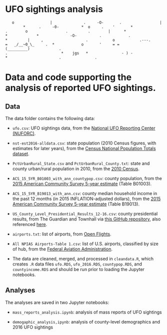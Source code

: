 # UFO sightings analysis

``
   o                |
             .     -O-    
  .                 |        *      .     -0-
         *  o     .    '       *      .        o
                .         .        |      *
     *             *              -O-          .
           .             *         |     ,
                  .           o
          .---.
    =   _/__~0_\_     .  *            o       ' 
   = = (_________)             .            
                   .                        *
   jgs   *               - ) -       *      
                .               .
``


# Data and code supporting the analysis of reported UFO sightings.

## Data

The data folder contains the following data:

* `ufo.csv`: UFO sightings data, from the [National UFO Reporting Center (NUFORC)](http://www.nuforc.org/webreports.html).

* `nst-est2016-alldata.csv`: state population (2010 Census figures, with estimates for later years), from the [Census National Population Totals dataset](http://www.census.gov/data/datasets/2016/demo/popest/nation-total.html).

* `PctUrbanRural_State.csv` and `PctUrbanRural_County.txt`: state and county urban/rural population in 2010, from the [2010 Census](https://www.census.gov/geo/reference/ua/ualists_layout.html).

* `ACS_15_5YR_B01003_with_ann_countypop.csv`: county population, from the [2015 American Community Survey 5-year estimate](https://factfinder.census.gov/) (Table B01003). 

* `ACS_15_5YR_B19013_with_ann.csv`: county median household income in the past 12 months (in 2015 INFLATION-adjusted dollars), from the [2015 American Community Survey 5-year estimate](https://factfinder.census.gov/) (Table B19013).

* `US_County_Level_Presidential_Results_12-16.csv`: county presidential results, from The Guardian and Townhall via [this GitHub repository](https://github.com/tonmcg/County_Level_Election_Results_12-16), also referenced [here](https://simonrogers.net/2016/11/16/us-election-2016-how-to-download-county-level-results-data/).

* `airports.txt`: list of airports, from [Open Flights](http://openflights.org/data.html).

* `All NPIAS Airports-Table 1.csv`: list of U.S. airports, classified by size of hub, from the [Federal Aviation Administration](https://www.faa.gov/airports/planning_capacity/npias/reports/).

* The data are cleaned, merged, and processed in `cleandata.R`, which creates `.R` data files `ufo.RDS`, `ufo_2016.RDS`, `countypop.RDS`, and `countyincome.RDS` and should be run prior to loading the Jupyter notebooks.

## Analyses

The analyses are saved in two Jupyter notebooks:

* `mass_reports_analysis.ipynb`: analysis of mass reports of UFO sightings

* `demogaphic_analysis,ipynb`: analysis of county-level demographics and 2016 UFO sightings












